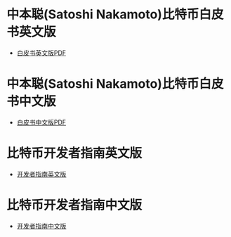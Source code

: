 # 中本聪(Satoshi Nakamoto)比特币白皮书英文版
* [白皮书英文版PDF](https://github.com/GammaGao/bitcoinwhitepaper/blob/master/bitcoin_en.pdf)

# 中本聪(Satoshi Nakamoto)比特币白皮书中文版
* [白皮书中文版PDF](https://github.com/GammaGao/bitcoinwhitepaper/blob/master/bitcoin_cn.pdf)

# 比特币开发者指南英文版
* [开发者指南英文版](https://bitcoin.org/en/developer-guide)

# 比特币开发者指南中文版
* [开发者指南中文版](https://www.yiyibooks.cn/Gamma/bitcoin/developer-guide.html)

